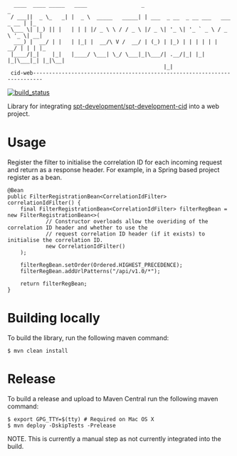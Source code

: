 ````
  ____  ____ _____   ____                 _                                  _   
 / ___||  _ \_   _| |  _ \  _____   _____| | ___  _ __  _ __ ___   ___ _ __ | |_ 
 \___ \| |_) || |   | | | |/ _ \ \ / / _ \ |/ _ \| '_ \| '_ ` _ \ / _ \ '_ \| __|
  ___) |  __/ | |   | |_| |  __/\ V /  __/ | (_) | |_) | | | | | |  __/ | | | |_ 
 |____/|_|    |_|   |____/ \___| \_/ \___|_|\___/| .__/|_| |_| |_|\___|_| |_|\__|
                                                 |_|                                           
 cid-web-------------------------------------------------------------------------
````

[![build_status](https://travis-ci.com/spt-development/spt-development-cid-web.svg?branch=main)](https://travis-ci.com/spt-development/spt-development-cid-web)

Library for integrating [spt-development/spt-development-cid](https://github.com/spt-development/spt-development-cid)
into a web project.

Usage
=====

Register the filter to initialise the correlation ID for each incoming request and return as a response header. For 
example, in a Spring based project register as a bean.

    @Bean
    public FilterRegistrationBean<CorrelationIdFilter> correlationIdFilter() {
        final FilterRegistrationBean<CorrelationIdFilter> filterRegBean = new FilterRegistrationBean<>(
                // Constructor overloads allow the overiding of the correlation ID header and whether to use the 
                // request correlation ID header (if it exists) to initialise the correlation ID.
                new CorrelationIdFilter()
        );

        filterRegBean.setOrder(Ordered.HIGHEST_PRECEDENCE);
        filterRegBean.addUrlPatterns("/api/v1.0/*");

        return filterRegBean;
    }

Building locally
================

To build the library, run the following maven command:

    $ mvn clean install

Release
=======

To build a release and upload to Maven Central run the following maven command:

    $ export GPG_TTY=$(tty) # Required on Mac OS X
    $ mvn deploy -DskipTests -Prelease

NOTE. This is currently a manual step as not currently integrated into the build.